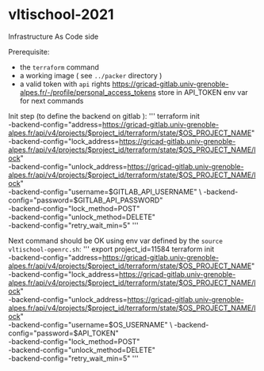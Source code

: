 # vltischool-2021

Infrastructure As Code side

Prerequisite:
 * the `terraform` command
 * a working image ( see `../packer` directory )
 * a valid token with `api` rights https://gricad-gitlab.univ-grenoble-alpes.fr/-/profile/personal_access_tokens store in API_TOKEN env var for next commands

Init step (to define the backend on gitlab ):
'''
terraform init \
        -backend-config="address=https://gricad-gitlab.univ-grenoble-alpes.fr/api/v4/projects/$project_id/terraform/state/$OS_PROJECT_NAME" \
        -backend-config="lock_address=https://gricad-gitlab.univ-grenoble-alpes.fr/api/v4/projects/$project_id/terraform/state/$OS_PROJECT_NAME/lock" \
        -backend-config="unlock_address=https://gricad-gitlab.univ-grenoble-alpes.fr/api/v4/projects/$project_id/terraform/state/$OS_PROJECT_NAME/lock" \
        -backend-config="username=$GITLAB_API_USERNAME" \
        -backend-config="password=$GITLAB_API_PASSWORD" \
        -backend-config="lock_method=POST" \
        -backend-config="unlock_method=DELETE" \
        -backend-config="retry_wait_min=5"
'''

Next command should be OK using env var defined by the `source vltischool-openrc.sh`:
'''
export project_id=11584
terraform init \
        -backend-config="address=https://gricad-gitlab.univ-grenoble-alpes.fr/api/v4/projects/$project_id/terraform/state/$OS_PROJECT_NAME" \
        -backend-config="lock_address=https://gricad-gitlab.univ-grenoble-alpes.fr/api/v4/projects/$project_id/terraform/state/$OS_PROJECT_NAME/lock" \
        -backend-config="unlock_address=https://gricad-gitlab.univ-grenoble-alpes.fr/api/v4/projects/$project_id/terraform/state/$OS_PROJECT_NAME/lock" \
        -backend-config="username=$OS_USERNAME" \
        -backend-config="password=$API_TOKEN" \
        -backend-config="lock_method=POST" \
        -backend-config="unlock_method=DELETE" \
        -backend-config="retry_wait_min=5"
'''


